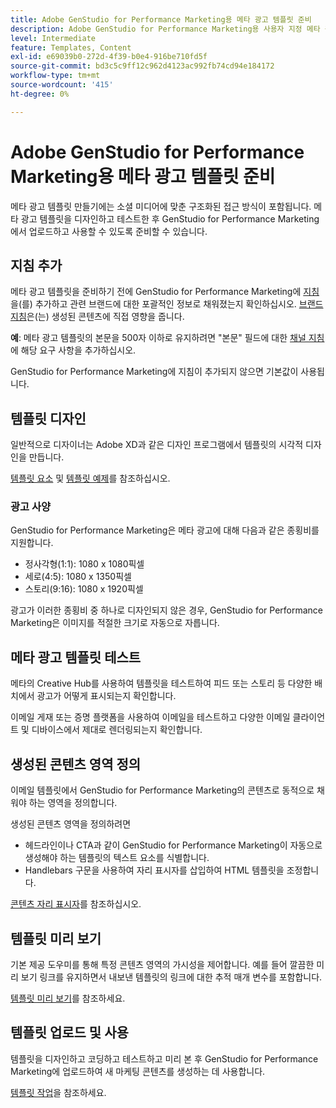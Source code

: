 ```yaml
---
title: Adobe GenStudio for Performance Marketing용 메타 광고 템플릿 준비
description: Adobe GenStudio for Performance Marketing용 사용자 지정 메타 광고 템플릿을 구축하는 방법에 대해 알아봅니다.
level: Intermediate
feature: Templates, Content
exl-id: e69039b0-272d-4f39-b0e4-916be710fd5f
source-git-commit: bd3c5c9ff12c962d4123ac992fb74cd94e184172
workflow-type: tm+mt
source-wordcount: '415'
ht-degree: 0%

---
```


# Adobe GenStudio for Performance Marketing용 메타 광고 템플릿 준비

메타 광고 템플릿 만들기에는 소셜 미디어에 맞춘 구조화된 접근 방식이 포함됩니다. 메타 광고 템플릿을 디자인하고 테스트한 후 GenStudio for Performance Marketing에서 업로드하고 사용할 수 있도록 준비할 수 있습니다.

## 지침 추가

메타 광고 템플릿을 준비하기 전에 GenStudio for Performance Marketing에 [지침](/help/user-guide/guidelines/overview.md)을(를) 추가하고 관련 브랜드에 대한 포괄적인 정보로 채워졌는지 확인하십시오. [브랜드 지침](/help/user-guide/guidelines/brands.md)은(는) 생성된 콘텐츠에 직접 영향을 줍니다.

**예**: 메타 광고 템플릿의 본문을 500자 이하로 유지하려면 &quot;본문&quot; 필드에 대한 [채널 지침](/help/user-guide/guidelines/brands.md#channel-guidelines)에 해당 요구 사항을 추가하십시오.

GenStudio for Performance Marketing에 지침이 추가되지 않으면 기본값이 사용됩니다.

## 템플릿 디자인

일반적으로 디자이너는 Adobe XD과 같은 디자인 프로그램에서 템플릿의 시각적 디자인을 만듭니다.

[템플릿 요소](use-templates.md#template-elements) 및 [템플릿 예제](/help/user-guide/content/customize-template.md#template-examples)를 참조하십시오.

### 광고 사양

GenStudio for Performance Marketing은 메타 광고에 대해 다음과 같은 종횡비를 지원합니다.

* 정사각형(1:1): 1080 x 1080픽셀
* 세로(4:5): 1080 x 1350픽셀
* 스토리(9:16): 1080 x 1920픽셀

광고가 이러한 종횡비 중 하나로 디자인되지 않은 경우, GenStudio for Performance Marketing은 이미지를 적절한 크기로 자동으로 자릅니다.

## 메타 광고 템플릿 테스트

메타의 Creative Hub를 사용하여 템플릿을 테스트하여 피드 또는 스토리 등 다양한 배치에서 광고가 어떻게 표시되는지 확인합니다.

이메일 게재 또는 증명 플랫폼을 사용하여 이메일을 테스트하고 다양한 이메일 클라이언트 및 디바이스에서 제대로 렌더링되는지 확인합니다.

## 생성된 콘텐츠 영역 정의

이메일 템플릿에서 GenStudio for Performance Marketing의 콘텐츠로 동적으로 채워야 하는 영역을 정의합니다.

생성된 콘텐츠 영역을 정의하려면

* 헤드라인이나 CTA과 같이 GenStudio for Performance Marketing이 자동으로 생성해야 하는 템플릿의 텍스트 요소를 식별합니다.
* Handlebars 구문을 사용하여 자리 표시자를 삽입하여 HTML 템플릿을 조정합니다.

[콘텐츠 자리 표시자](/help/user-guide/content/customize-template.md#content-placeholders)를 참조하십시오.

## 템플릿 미리 보기

기본 제공 도우미를 통해 특정 콘텐츠 영역의 가시성을 제어합니다. 예를 들어 깔끔한 미리 보기 링크를 유지하면서 내보낸 템플릿의 링크에 대한 추적 매개 변수를 포함합니다.

[템플릿 미리 보기](/help/user-guide/content/customize-template.md#template-preview)를 참조하세요.

## 템플릿 업로드 및 사용

템플릿을 디자인하고 코딩하고 테스트하고 미리 본 후 GenStudio for Performance Marketing에 업로드하여 새 마케팅 콘텐츠를 생성하는 데 사용합니다.

[템플릿 작업](use-templates.md)을 참조하세요.
